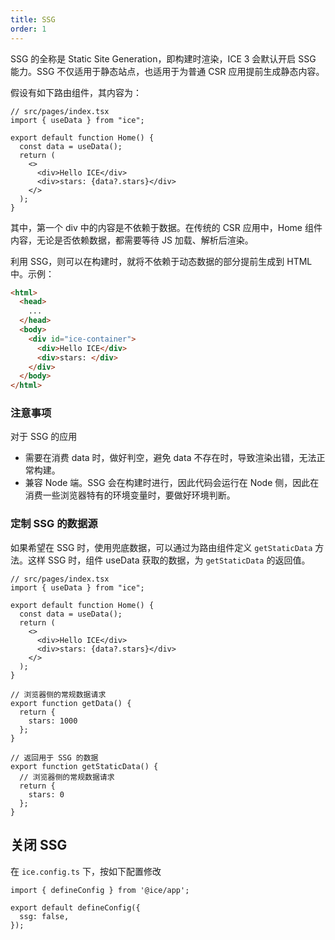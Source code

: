 ```yaml
---
title: SSG
order: 1
---
```


SSG 的全称是 Static Site Generation，即构建时渲染，ICE 3 会默认开启 SSG 能力。SSG 不仅适用于静态站点，也适用于为普通 CSR 应用提前生成静态内容。

假设有如下路由组件，其内容为：

```tsx
// src/pages/index.tsx
import { useData } from "ice";

export default function Home() {
  const data = useData();
  return (
    <>
      <div>Hello ICE</div>
      <div>stars: {data?.stars}</div>
    </>
  );
}
```

其中，第一个 div 中的内容是不依赖于数据。在传统的 CSR 应用中，Home 组件内容，无论是否依赖数据，都需要等待 JS 加载、解析后渲染。

利用 SSG，则可以在构建时，就将不依赖于动态数据的部分提前生成到 HTML 中。示例：

```html
<html>
  <head>
    ...
  </head>
  <body>
    <div id="ice-container">
      <div>Hello ICE</div>
      <div>stars: </div>
    </div>
  </body>
</html>
```

### 注意事项

对于 SSG 的应用

- 需要在消费 data 时，做好判空，避免 data 不存在时，导致渲染出错，无法正常构建。
- 兼容 Node 端。SSG 会在构建时进行，因此代码会运行在 Node 侧，因此在消费一些浏览器特有的环境变量时，要做好环境判断。

### 定制 SSG 的数据源

如果希望在 SSG 时，使用兜底数据，可以通过为路由组件定义 `getStaticData` 方法。这样 SSG 时，组件 useData 获取的数据，为 `getStaticData` 的返回值。

```tsx
// src/pages/index.tsx
import { useData } from "ice";

export default function Home() {
  const data = useData();
  return (
    <>
      <div>Hello ICE</div>
      <div>stars: {data?.stars}</div>
    </>
  );
}

// 浏览器侧的常规数据请求
export function getData() {
  return {
    stars: 1000
  };
}

// 返回用于 SSG 的数据
export function getStaticData() {
  // 浏览器侧的常规数据请求
  return {
    stars: 0
  };
}
```

## 关闭 SSG

在 `ice.config.ts` 下，按如下配置修改

```tsx
import { defineConfig } from '@ice/app';

export default defineConfig({
  ssg: false,
});
```